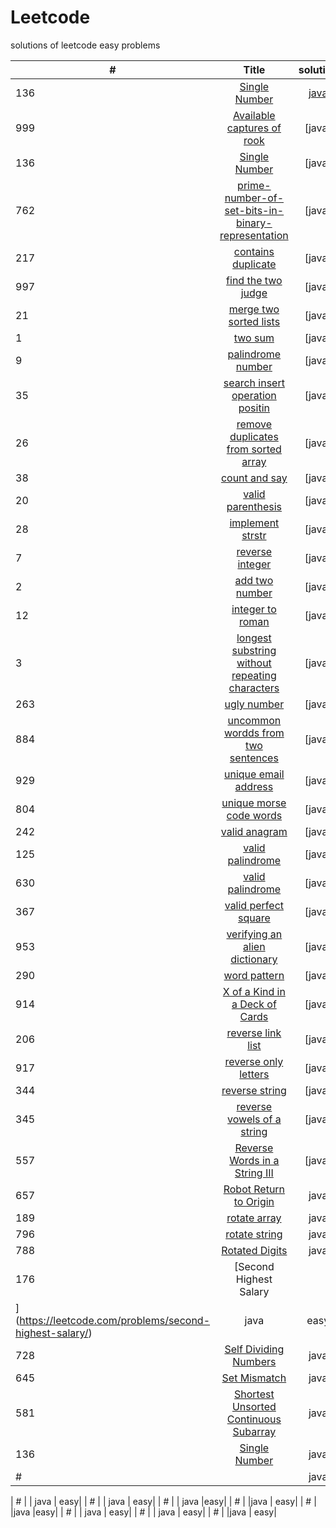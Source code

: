 # Leetcode
solutions of leetcode easy problems




| #             | Title                                                          | solution                            | difficulty|
| ------------- |:--------------------------------------------------------------:| :----------------------------------:| ---------:|
| 136           |   [Single Number](https://leetcode.com/problems/single-number/)  |[java](https://github.com/thakurshilpa/Leetcode/blob/master/java/Shortest%20Unsorted%20Continuous%20Subarray.java)                              | easy      |
| 999          |   [Available captures of rook](https://leetcode.com/problems/available-captures-for-rook/)   |[java]                               |  easy     |
| 136           |   [Single Number](https://leetcode.com/problems/single-number/)    |[java]                               | easy       |
| 762           |   [prime-number-of-set-bits-in-binary-representation](https://leetcode.com/problems/prime-number-of-set-bits-in-binary-representation/)   |[java]                  | easy      | 
| 217           |   [contains duplicate](https://leetcode.com/problems/contains-duplicate/)   | [java]                | easy       |
| 997           | [find the two judge](https://leetcode.com/problems/find-the-town-judge/)    | [java]                | easy       |
| 21            |[merge two sorted lists](https://leetcode.com/problems/merge-two-sorted-lists/) |[java]                           | easy|
| 1             | [two sum](https://leetcode.com/problems/two-sum/)                                                         | [java]                            |  easy|
| 9             | [palindrome number](https://leetcode.com/problems/palindrome-number/)                                                         |[java]                            |  easy|
| 35            | [search insert operation positin](https://leetcode.com/problems/search-insert-position/)                                                         | [java]                            | easy|
| 26            | [remove duplicates from sorted array](https://leetcode.com/problems/remove-duplicates-from-sorted-array/)                                                         | [java]                             |  easy|
| 38             | [count and say](https://leetcode.com/problems/count-and-say/)                                                         | [java]                          |  easy|
| 20            |[valid parenthesis](https://leetcode.com/problems/valid-parentheses/)                                                       | [java]                            |  easy|
| 28            | [implement strstr](https://leetcode.com/problems/implement-strstr/)                                                          |[java]                            |  easy|
| 7             |[reverse integer](https://leetcode.com/problems/reverse-integer/)                                                        | [java]                             |  easy|
| 2            | [add two  number](https://leetcode.com/problems/add-two-numbers/)                                                          | [java]                            | easy|
| 12            |[integer to roman](https://leetcode.com/problems/integer-to-roman/)                                                         |[java]                            | medium|
| 3            |[longest substring without repeating characters](https://leetcode.com/problems/longest-substring-without-repeating-characters/)                                                          | [java]                            | easy|
| 263             | [ugly number](https://leetcode.com/problems/ugly-number/)                                                          | [java]                             | easy|
| 884             |[uncommon wordds from two sentences](https://leetcode.com/problems/uncommon-words-from-two-sentences/)                                                          | [java]                            |  easy|
| 929             | [unique email address](https://leetcode.com/problems/unique-email-addresses/)                                                        |[java]                            |  easy|
|804            | [unique morse code words](https://leetcode.com/problems/unique-morse-code-words/)                                                        |[java]                            |  easy|
| 242            |[valid anagram](https://leetcode.com/problems/valid-anagram/)                                                          | [java]                            |  easy|
| 125             | [valid palindrome](https://leetcode.com/problems/valid-palindrome/)                                                         |[java]                             |  easy|
|630             | [valid palindrome](https://leetcode.com/problems/valid-palindrome-ii/)                                                         |[java]                            | easy|
|367             | [valid perfect square](https://leetcode.com/problems/valid-perfect-square/)                                                         |[java]                            |  easy|
| 953            |[verifying an alien dictionary](https://leetcode.com/problems/verifying-an-alien-dictionary/)                                                        | [java]                             |  easy|
| 290             | [word pattern](https://leetcode.com/problems/word-pattern/)                                                         | [java]                            |  easy|
| 914             | [ X of a Kind in a Deck of Cards](https://leetcode.com/problems/x-of-a-kind-in-a-deck-of-cards/)                                                         | [java]                            |  easy|
| 206             |[reverse link list](https://leetcode.com/problems/reverse-linked-list/)                                                         | [java]                            |  easy|
| 917             | [reverse only letters](https://leetcode.com/problems/reverse-only-letters/)                                                          | [java]                            |  easy|
| 344            |[reverse string](https://leetcode.com/problems/reverse-string/)                                                         | [java]                             |  easy|
| 345            |[reverse vowels of a string](https://leetcode.com/problems/reverse-vowels-of-a-string/)                                                        |[java]                           |  easy|
| 557             | [ Reverse Words in a String III](https://leetcode.com/problems/reverse-words-in-a-string-iii/)                                                         |[java]                            |  easy|
| 657             | [Robot Return to Origin](https://leetcode.com/problems/robot-return-to-origin/)                                                          | java                            | easy|
| 189             |[rotate array](https://leetcode.com/problems/rotate-array/)                                                       | java                            | easy|
| 796             | [rotate string](https://leetcode.com/problems/rotate-string/)                                                          | java                            |easy|
| 788            | [Rotated Digits](https://leetcode.com/problems/rotated-digits/)                                                         | java                            | easy|
| 176             | [Second Highest Salary
](https://leetcode.com/problems/second-highest-salary/)                                                          | java                            |easy|
| 728             |  [ Self Dividing Numbers](https://leetcode.com/problems/self-dividing-numbers/)                                                          | java                            | easy|
| 645             |  [Set Mismatch](https://leetcode.com/problems/set-mismatch/)                                                         |java                            | easy|
| 581             |  [Shortest Unsorted Continuous Subarray](https://leetcode.com/problems/shortest-unsorted-continuous-subarray/)                                                          |java                            |easy|
| 136            | [ Single Number](https://leetcode.com/problems/single-number/)                                                          | java                           |easy|
| #             |  []()                                                         | java                            | easy|

| #             |  []()                                                        | java                           | easy|
| #             |  []()                                                          | java                            | easy|
| #             |  []()                                                          | java                           |easy|
| #             | []()                                                          |java                            | easy|
| #             |  []()                                                         |java                           |easy|
| #             |  []()                                                         | java                            | easy|
| #             |  []()                                                       | java                            | easy|
| #             |  []()                                                         |java                           | easy|
